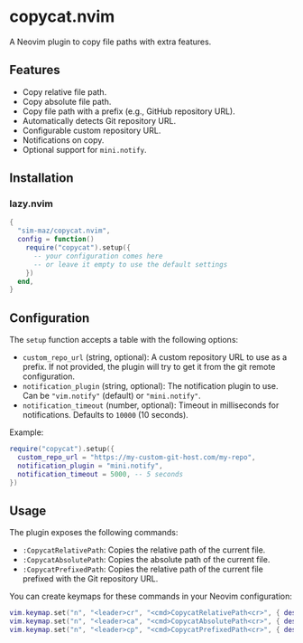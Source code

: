 # copycat.nvim

A Neovim plugin to copy file paths with extra features.

## Features

- Copy relative file path.
- Copy absolute file path.
- Copy file path with a prefix (e.g., GitHub repository URL).
- Automatically detects Git repository URL.
- Configurable custom repository URL.
- Notifications on copy.
- Optional support for `mini.notify`.

## Installation

### lazy.nvim

```lua
{
  "sim-maz/copycat.nvim",
  config = function()
    require("copycat").setup({
      -- your configuration comes here
      -- or leave it empty to use the default settings
    })
  end,
}
```

## Configuration

The `setup` function accepts a table with the following options:

- `custom_repo_url` (string, optional): A custom repository URL to use as a prefix. If not provided, the plugin will try to get it from the git remote configuration.
- `notification_plugin` (string, optional): The notification plugin to use. Can be `"vim.notify"` (default) or `"mini.notify"`.
- `notification_timeout` (number, optional): Timeout in milliseconds for notifications. Defaults to `10000` (10 seconds).

Example:

```lua
require("copycat").setup({
  custom_repo_url = "https://my-custom-git-host.com/my-repo",
  notification_plugin = "mini.notify",
  notification_timeout = 5000, -- 5 seconds
})
```

## Usage

The plugin exposes the following commands:

- `:CopycatRelativePath`: Copies the relative path of the current file.
- `:CopycatAbsolutePath`: Copies the absolute path of the current file.
- `:CopycatPrefixedPath`: Copies the relative path of the current file prefixed with the Git repository URL.

You can create keymaps for these commands in your Neovim configuration:

```lua
vim.keymap.set("n", "<leader>cr", "<cmd>CopycatRelativePath<cr>", { desc = "Copycat: Relative Path" })
vim.keymap.set("n", "<leader>ca", "<cmd>CopycatAbsolutePath<cr>", { desc = "Copycat: Absolute Path" })
vim.keymap.set("n", "<leader>cp", "<cmd>CopycatPrefixedPath<cr>", { desc = "Copycat: Prefixed Path" })
```
